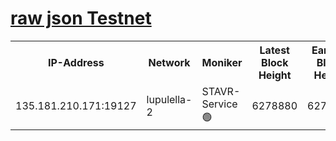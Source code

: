 [raw json Testnet](https://rpc-check.jaclalt.stavr.tech/jaclalt/rpc-jaclalt-result.json)
=

<table><tr><th>IP-Address</th><th>Network</th><th>Moniker</th><th>Latest Block Height</th><th>Earliest Block Height</th><th>Catching Up</th><th>Tx Index</th><th>Voting Power</th><th>Scan Time</th></tr><tr><td>135.181.210.171:19127</td><td>lupulella-2</td><td>STAVR-Service 🟢</td><td>6278880</td><td>6275001</td><td>False</td><td>on</td><td>0</td><td>2024-01-20T05:54:46.178089517UTC</td></tr></table>
